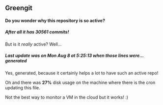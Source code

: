 ## Greengit

#### Do you wonder why this repository is so active?

##### After all it has 30561 commits!

But is it *really* active? Well...

##### Last update was on Mon Aug 8 at 5:25:13 when those lines were... generated

Yes, generated, because it certainly helps a lot to have such an active repo!

Oh and there was **27%** disk usage on the machine
where there is the cron updating this file.

Not the best way to monitor a VM in the cloud but it works! :)
